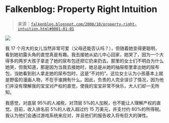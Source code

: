 <!--yml

category: 未分类

date: 2024 年 05 月 12 日 22:52:56

-->

# Falkenblog: Property Right Intuition

> 来源：[`falkenblog.blogspot.com/2008/10/property-right-intuition.html#0001-01-01`](http://falkenblog.blogspot.com/2008/10/property-right-intuition.html#0001-01-01)

![](https://blogger.googleusercontent.com/img/b/R29vZ2xl/AVvXsEglNRFKp6G7i_MPjRQDG418Vl46pH53eTbLs-D6TjKSP_GKlKOHTyyA57lDJ8_0frAjOYrvMM2Ku0jIKicQa4D1-Ckon5f9i0ysuxyGELWuoRMw4lw_ejeXLLoy_t89wOZ-4VeQeg/s1600-h/iz1.jpg)

我 17 个月大的女儿当然非常可爱（父母还能否认吗？），但随着她变得更聪明，看到她初露头角的直觉真是有趣。我去接她从幼儿中心回家，她哭了，因为一个大得多的两岁大孩子拿走了她的尿布包还把它扔来扔去。那里的女士们不明白为什么她哭，但我知道，那是因为当我去接她时，她总是从她的抽屉柜里拿出她的尿布包，当她看到别人拿走她的尿布包时，这是“不对的”。这位女士认为小孩基本上就是野蛮的漫画人物，不在乎谁拥有什么。因此，负责的人完全误诊了情况，因为他们并没有理解我的宝宝对产权的直觉，使我的宝宝非常不快乐，大人们却一无所知。

我感觉，对底层 95%的人减税，对顶层 5%的人加税，也不能让人理解产权的直觉。目前，收入排名前 5%的人收入超过约 15 万美元，并支付约 60%的所得税。我认为他们会通过游戏系统来应对，并且他们的报告收入将有巨大的弹性。
